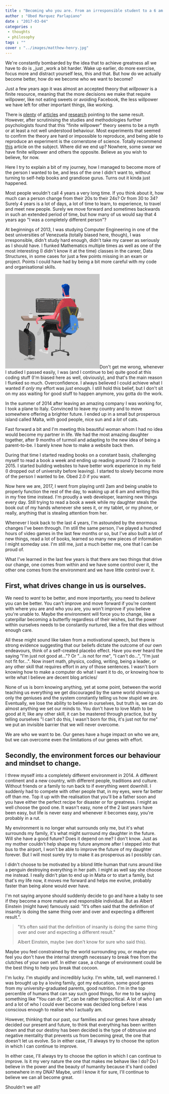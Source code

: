 ```yaml
---
title : "Becoming who you are. From an irresponsible student to a 6 am waking up dad."
author : "Obed Marquez Parlapiano"
date : "2017-03-04"
categories : 
 - thoughts
 - philosophy
tags : ""
cover : "../images/matthew-henry.jpg"
---
```


We're constantly bombarded by the idea that to achieve greatness all we have to do is _just _work a bit harder. Wake up earlier, do more exercise, focus more and distract yourself less, this and that. But how do we actually become better, how do we become who we want to become?

Just a few years ago it was almost an accepted theory that _willpower_ is a finite resource, meaning that the more decisions we make that require willpower, like not eating sweets or avoiding Facebook, the less willpower we have left for other important things, like working.

There is [plenty](https://www.wired.com/2012/10/mf-willpower/) of [articles](http://scopeblog.stanford.edu/2011/12/29/a-conversation-about-the-science-of-willpower/) and [research](https://www.apa.org/helpcenter/willpower-limited-resource.pdf) pointing to the same result. However, after scrutinising the studies and methodologies further psychologists found that this "finite willpower" theory seems to be a myth or at least a not well understood behaviour. Most experiments that seemed to confirm the theory are hard or impossible to reproduce, and being able to reproduce an experiment is the cornerstone of science. Totally recommend [this](http://nautil.us/issue/45/power/against-willpower) article on the subject. Where did we end up? Nowhere, some swear we have finite willpower and others the opposite. Believe as you wish to believe, for now.

Here I try to explain a bit of my journey, how I managed to become more of the person I wanted to be, and less of the one I didn't want to, without turning to self-help books and grandiose gurus. Turns out it kinda just happened.

Most people wouldn't call 4 years a very long time. If you think about it, how much can a person change from their 20s to their 24s? Or from 30 to 34? Surely 4 years is a lot of days, a lot of time to learn, to experience, to travel and meet new people. Surely we move forward and sometimes backwards in such an extended period of time, but how many of us would say that 4 years ago "I was a completely different person"?

At beginnings of 2013, I was studying Computer Engineering in one of the best universities of Venezuela (totally biased here, though), I was irresponsible, didn't study hard enough, didn't take my career as seriously as I should have. I flunked Mathematics multiple times as well as one of the most interesting (I didn't know it at the time) classes in the career, Data Structures, in some cases for just a few points missing in an exam or project. Points I could have had by being a bit more careful with my code and organisational skills.

![coder working](../images/working-2-300x300.gif)Don't get me wrong, whenever I studied I passed easily, I was (and I continue to be) quite good at this coding stuff (I'm biased here as well, obviously), and that's the main reason I flunked so much. Overconfidence. I always believed I could achieve what I wanted if _only_ my effort was _just_ enough. I still hold this belief, but I don't sit on my ass waiting for good stuff to happen anymore, you gotta do the work.

In the summer of 2014 after leaving an amazing company I was working for, I took a plane to Italy. Convinced to leave my country and to move somewhere offering a brighter future. I ended up in a small but prosperous island called Malta, with good people, nice sun and a _lot_ of cats.

Fast forward a bit and I'm meeting this beautiful woman whom I had no idea would become my partner in life. We had the most amazing daughter together, after 9 months of turmoil and adapting to the new idea of being a parent-to-be. I barely knew how to make a website back then.

During that time I started reading books on a constant basis, challenging myself to read a book a week and ending up reading around 72 books in 2015. I started building websites to have better work experience in my field (I dropped out of university before leaving). I started to slowly become more of the person I wanted to be. Obed 2.0 if you want.

Now here we are, 2017, I went from playing until 2am and being unable to properly function the rest of the day, to waking up at 6 am and writing this in my free time instead. I'm proudly a web developer, learning new things every day. Still trying to read a book a week while my daughter steals the book out of my hands whenever she sees it, or my tablet, or my phone, or really, anything that is stealing attention from her.

Whenever I look back to the last 4 years, I'm astounded by the enormous changes I've been through. I'm still the same person, I've played a hundred hours of video games in the last few months or so, but I've also built a lot of new things, read a lot of books, learned so many new pieces of information I might someday use. I'm still me, just a much better me, one that I can be proud of.

What I've learned in the last few years is that there are two things that drive our change, one comes from within and we have some control over it, the other one comes from the environment and we have little control over it.

## First, what drives change in us is ourselves.

We need to _want_ to be better, and more importantly, you need to _believe_ you can be better. You can't improve and move forward if you're content with where you are and who you are, you won't improve if you believe you're unable to. Maybe the environment will force you to change, like a caterpillar becoming a butterfly regardless of their wishes, but the power within ourselves needs to be constantly nurtured, like a fire that dies without enough care.

All these might sound like taken from a motivational speech, but there is strong evidence suggesting that our beliefs dictate the outcome of our own endeavours, think of a self-created placebo effect. Have you ever heard the saying "I'm just not good at..."? Or "...is not for me", "I can't do...", "I'm just not fit for...". Now insert math, physics, coding, writing, being a leader, or any other skill that requires effort in any of those sentences. I wasn't born knowing how to make a computer do what I want it to do, or knowing how to write what I believe are decent blog articles/

None of us is born knowing anything, yet at some point, between the world teaching us everything we get discouraged by the same world showing us only the geniuses and the system constantly telling us how stupid we are. Eventually, we lose the ability to believe in ourselves, but truth is, we can do almost anything we set our minds to. You don't have to love Math to be good at it; like any other skill, it can be mastered through practice, but by telling ourselves "I can't do this, I wasn't born for this, it's just not for me" we put an invisible barrier that we will never overcome.

We are who we want to be. Our genes have a huge impact on who we are, but we can overcome even the limitations of our genes with effort.

## Secondly, the environment forces our behaviour and mindset to change.

I threw myself into a completely different environment in 2014. A different continent and a new country, with different people, traditions and culture. Without friends or a family to run back to if everything went downhill. I suddenly had to compete with other people that, in my eyes, were far better off than me. Top it up with the realisation that you'll be a father soon and you have either the perfect recipe for disaster or for greatness. I might as well choose the good one. It wasn't easy, none of the 2 last years have been easy, but life is never easy and whenever it becomes easy, you're probably in a rut.

My environment is no longer what surrounds only me, but it's what surrounds my family, it's what might surround my daughter in the future. Will she have a good future? Does it depend on me? I don't know. Just as my mother couldn't help shape my future anymore after I stepped into that bus to the airport, I won't be able to improve the future of my daughter forever. But I will most surely try to make it as prosperous as I possibly can.

I didn't choose to be motivated by a blond little human that runs around like a penguin destroying everything in her path. I might as well say she choose me instead. I really didn't plan to end up in Malta or to start a family, but that's my life now, it moves me forward and helps me evolve, probably faster than being alone would ever have.

I'm not saying anyone should suddenly decide to go and have a baby to see if they become a more mature and responsible individual. But as Albert Einstein (might have) famously said: "It’s often said that the definition of insanity is doing the same thing over and over and expecting a different result.".

> "It’s often said that the definition of insanity is doing the same thing over and over and expecting a different result."
> 
> Albert Einstein, maybe (we don't know for sure who said this).

Maybe you feel constrained by the world surrounding you, or maybe you feel you don't have the internal strength necessary to break free from the clutches of your own self. In either case, a change of environment could be the best thing to help you break that cocoon.

I'm lucky. I'm stupidly and incredibly lucky. I'm white, tall, well mannered. I was brought up by a loving family, got my education, some good genes from my university-graduated parents, good nutrition. I'm in the top percentile of humans that can say such good things, for me to be saying something like "You can do it!", can be rather hypocritical. A lot of who I am and a lot of who I could ever become was decided long before I was conscious enough to realise who I actually am.

However, thinking that our past, our families and our genes have already decided our present and future, to think that everything has been written down and that our destiny has been decided is the type of obtrusive and negative mentality that prevents us from becoming great, the one that doesn't let us evolve. So in either case, I'll always try to choose the option in which I can continue to improve.

In either case, I'll always try to choose the option in which I can continue to improve. Is it my very nature the one that makes me behave like I do? Do I believe in the power and the beauty of humanity because it's hard coded somewhere in my DNA? Maybe, until I know it for sure, I'll continue to believe we can all become great.

Shouldn't we all?
